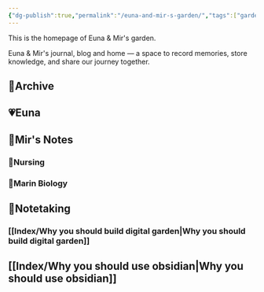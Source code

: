 ```yaml
---
{"dg-publish":true,"permalink":"/euna-and-mir-s-garden/","tags":["gardenEntry"],"created":"2025-04-03T21:54:25.033+09:00","updated":"2025-04-05T10:06:48.523+09:00"}
---
```


This is the homepage of Euna & Mir's garden. 

Euna & Mir's journal, blog and home — a space to record memories, store knowledge, and share our journey together. 

## 💾Archive
## 💗Euna
## 🐲Mir's Notes
### 💉Nursing
### 🌊Marin Biology 
## 📑Notetaking
### [[Index/Why you should build digital garden\|Why you should build digital garden]]
## [[Index/Why you should use obsidian\|Why you should use obsidian]]